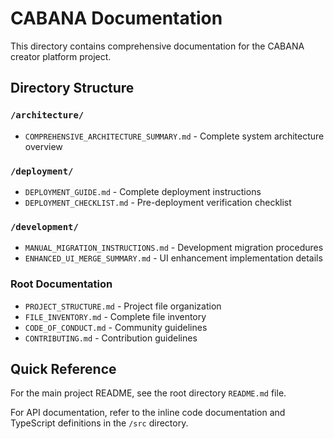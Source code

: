 # CABANA Documentation

This directory contains comprehensive documentation for the CABANA creator platform project.

## Directory Structure

### `/architecture/`
- `COMPREHENSIVE_ARCHITECTURE_SUMMARY.md` - Complete system architecture overview

### `/deployment/`
- `DEPLOYMENT_GUIDE.md` - Complete deployment instructions
- `DEPLOYMENT_CHECKLIST.md` - Pre-deployment verification checklist

### `/development/`
- `MANUAL_MIGRATION_INSTRUCTIONS.md` - Development migration procedures
- `ENHANCED_UI_MERGE_SUMMARY.md` - UI enhancement implementation details

### Root Documentation
- `PROJECT_STRUCTURE.md` - Project file organization
- `FILE_INVENTORY.md` - Complete file inventory
- `CODE_OF_CONDUCT.md` - Community guidelines
- `CONTRIBUTING.md` - Contribution guidelines

## Quick Reference

For the main project README, see the root directory `README.md` file.

For API documentation, refer to the inline code documentation and TypeScript definitions in the `/src` directory.